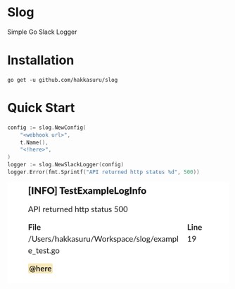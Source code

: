 # Slog
Simple Go Slack Logger

# Installation
```shell
go get -u github.com/hakkasuru/slog
```

# Quick Start
```go
config := slog.NewConfig(
    "<webhook url>",
    t.Name(),
    "<!here>",
)
logger := slog.NewSlackLogger(config)
logger.Error(fmt.Sprintf("API returned http status %d", 500))
```
![demo example](.docs/images/quickstart-demo.png)